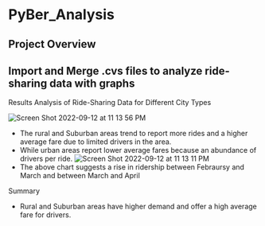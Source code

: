 # PyBer_Analysis
Project Overview
- 
Import and Merge .cvs files to analyze ride-sharing data with graphs
-
Results
Analysis of Ride-Sharing Data for Different City Types

![Screen Shot 2022-09-12 at 11 13 56 PM](https://user-images.githubusercontent.com/96351971/189824959-f282ae55-39ec-4e75-960e-af1f4279a9d1.png)

- The rural and Suburban areas trend to report more rides and a higher average fare due to limited drivers in the area.
- While urban areas report lower average fares because an abundance of drivers per ride.
![Screen Shot 2022-09-12 at 11 13 11 PM](https://user-images.githubusercontent.com/96351971/189825103-3977922e-dec2-4fed-9c2b-d8c7669a771a.png)
- The above chart suggests a rise in ridership between Febraursy and March and between March and April

Summary 
- Rural and Suburban areas have higher demand and offer a high average fare for drivers.
